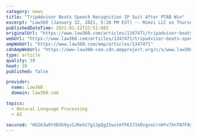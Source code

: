 ```yaml
---
category: news
title: "TripAdvisor Beats Speech Recognition IP Suit After PTAB Win"
excerpt: "Law360 (January 22, 2021, 5:28 PM EST) -- Mimzi LLC on Thursday agreed to permanently dismiss an infringement suit against TripAdvisor LLC over a speech recognition patent after the Patent Trial and Appeal Board found all the claims invalid. In a ..."
publishedDateTime: 2021-01-22T22:51:00Z
originalUrl: "https://www.law360.com/articles/1347471/tripadvisor-beats-speech-recognition-ip-suit-after-ptab-win"
webUrl: "https://www.law360.com/articles/1347471/tripadvisor-beats-speech-recognition-ip-suit-after-ptab-win"
ampWebUrl: "https://www.law360.com/amp/articles/1347471"
cdnAmpWebUrl: "https://www-law360-com.cdn.ampproject.org/c/s/www.law360.com/amp/articles/1347471"
type: article
quality: 39
heat: 39
published: false

provider:
  name: Law360
  domain: law360.com

topics:
  - Natural Language Processing
  - AI

secured: "HSS63w9tVDXb9yvSJReVz7g12pQg25wutmfFK371kRvgnxCrnHYv7XnTN7F0yp/T16UD9l44ceOtnwgj1wJmHC+5evnp+trbWu8KKU+4WLRTkLZDlU8qbxZMahyfQW8GRaQ3EwYamZUBn7T96jgZGox9ckArn4ecbnMKlav7RFPKN64XLVqGcU96oZf56/BH/tbJqYraK3OUu2ZtAOeO7GkchN64bmWCLgm6HqtFCxtu5EjkoET7rT39EpTsj4NesKb1f2fr+GuXb8c5ovy/X+fBwD0LqFaE89IWaZNO8McAgxVT8Lq04+vOasInx3XqcQJ5zZpdSCiWb+BiFl6spAzgyAPJTPbUkv2QbdOBJYE=;Pt4wsEo413zpJ019c+NtSg=="
---
```


